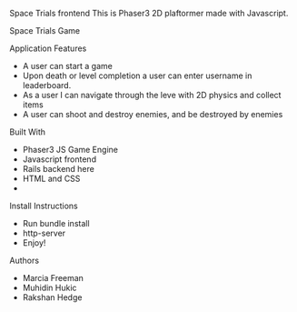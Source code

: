 Space Trials frontend
This is Phaser3 2D plaftormer made with Javascript.


Space Trials Game

Application Features
- A user can start a game
- Upon death or level completion a user can enter username in leaderboard.
- As a user I can navigate through the leve with 2D physics and collect items
- A user can shoot and destroy enemies, and be destroyed by enemies

Built With

- Phaser3 JS Game Engine
- Javascript frontend
- Rails backend here
- HTML and CSS
- 
Install Instructions
- Run bundle install
- http-server
- Enjoy!

Authors
- Marcia Freeman
- Muhidin Hukic
- Rakshan Hedge
